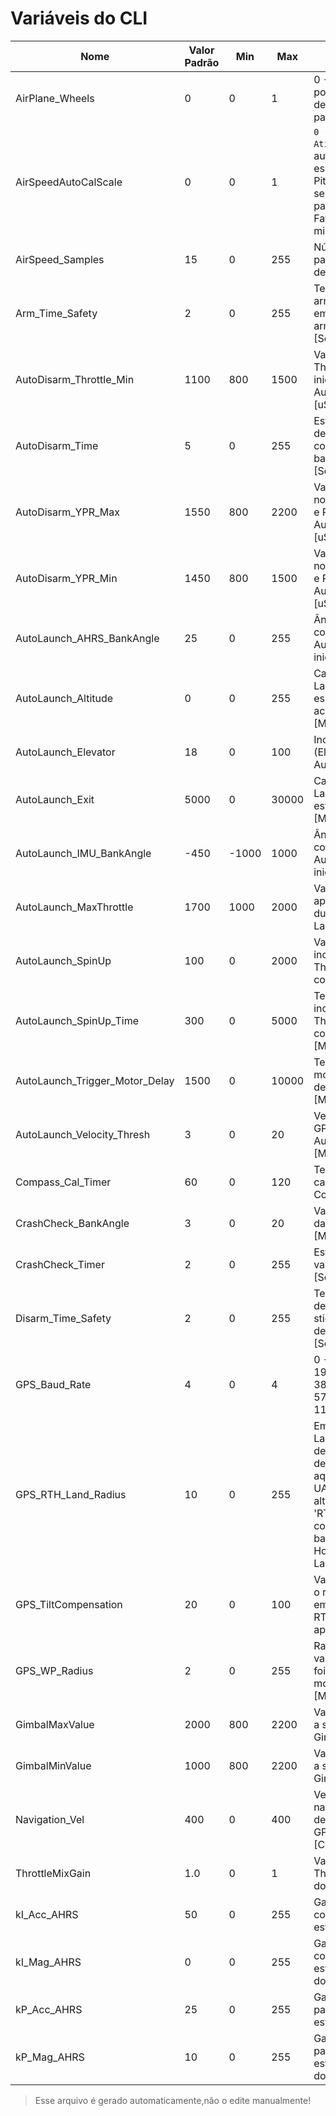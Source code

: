 ﻿# Variáveis do CLI

| Nome | Valor Padrão | Min | Max | Descrição |
| ------------- | ------------- | --- | --- | ----------- |
| AirPlane_Wheels | 0 | 0 | 1 | 0 - Sem trem de pouso / 1 - Com trem de pouso (Apenas para o Auto-Launch) |
| AirSpeedAutoCalScale | 0 | 0 | 1 | `0 - Desativado / 1 - Ativado` ~ Calibração automática em voo da escala do Tubo de Pitot.Um novo valor será armazenado no parâmetro ´AirSpeed Fator´ a cada 2 minutos. |
| AirSpeed_Samples | 15 | 0 | 255 | Número de amostras para calibrar o Tubo de Pitot |
| Arm_Time_Safety | 2 | 0 | 255 | Tempo seguro para armar com os sticks em posição de armamento [Segundos] |
| AutoDisarm_Throttle_Min | 1100 | 800 | 1500 | Valor maximo do Throttle tolerado para iniciar a contagem do Auto-Desarmamento [uS] |
| AutoDisarm_Time | 5 | 0 | 255 | Estouro de tempo para desarmar a controladora em nivel baixo de Throttle [Segundos] |
| AutoDisarm_YPR_Max | 1550 | 800 | 2200 | Valor maximo tolerado nos canais Yaw,Pitch e Roll para validar o Auto-Desarmamento [uS] |
| AutoDisarm_YPR_Min | 1450 | 800 | 1500 | Valor minimo tolerado nos canais Yaw,Pitch e Roll para validar o Auto-Desarmamento [uS] |
| AutoLaunch_AHRS_BankAngle | 25 | 0 | 255 | Ângulo no AHRS para considerar que o Auto-Launch deve iniciar [Graus] |
| AutoLaunch_Altitude | 0 | 0 | 255 | Cancela o Auto-Launch após atingir essa altitude (O tempo acima será ignorado) [Metros] |
| AutoLaunch_Elevator | 18 | 0 | 100 | Inclinação no Pitch (Elevator) ao fazer o Auto-Launch [Graus] |
| AutoLaunch_Exit | 5000 | 0 | 30000 | Cancela o Auto-Launch após o estouro desse tempo [MillisSegundos] |
| AutoLaunch_IMU_BankAngle | -450 | -1000 | 1000 | Ângulo na IMU para considerar que o Auto-Launch deve iniciar [Graus*10] |
| AutoLaunch_MaxThrottle | 1700 | 1000 | 2000 | Valor do Throttle aplicado ao motor durante o Auto-Launch [uS] |
| AutoLaunch_SpinUp | 100 | 0 | 2000 | Valor de incrimentação no Throttle para Aeros com rodas [uS] |
| AutoLaunch_SpinUp_Time | 300 | 0 | 5000 | Tempo de incrimentação no Throttle para Aeros com rodas [MillisSegundos] |
| AutoLaunch_Trigger_Motor_Delay | 1500 | 0 | 10000 | Tempo para iniciar o motor após o status de lançado [MillisSegundos] |
| AutoLaunch_Velocity_Thresh | 3 | 0 | 20 | Velocidade da IMU ou GPS para validar o Auto-Launch [Metros/Segundo] |
| Compass_Cal_Timer | 60 | 0 | 120 | Tempo maximo de calibração do Compass [Segundos] |
| CrashCheck_BankAngle | 3 | 0 | 20 | Valor da aceleração da IMU [Metros/Segundo^2] |
| CrashCheck_Timer | 2 | 0 | 255 | Estouro de tempo para validar o Crash [Segundos] |
| Disarm_Time_Safety | 2 | 0 | 255 | Tempo seguro para desarmar com os sticks em posição de desarmamento [Segundos] |
| GPS_Baud_Rate | 4 | 0 | 4 | 0 - 9600KBPS / 1 - 19200KBPS / 2 - 38400KBPS / 3 - 57600KBPS / 4 - 115200KBPS |
| GPS_RTH_Land_Radius | 10 | 0 | 255 | Em modo RTH,inicia o Land se o UAV estiver dentro do tamanho desse raio definido aqui,caso contrario,o UAV irá subir até a altitude definido em 'RTH Altitude' nas configurações basicas,voltar ao Home-Point,e fazer o Land [Metros] |
| GPS_TiltCompensation | 20 | 0 | 100 | Valor para compensar o rate de navegação em modo WayPoint e RTH (Multirotores apenas) |
| GPS_WP_Radius | 2 | 0 | 255 | Raio do ponto para validar que o mesmo foi alcançado em modo WayPoint e RTH [Metros] |
| GimbalMaxValue | 2000 | 800 | 2200 | Valor maximo do pulso a ser aplicado no Gimbal [uS] |
| GimbalMinValue | 1000 | 800 | 2200 | Valor minimo do pulso a ser aplicado no Gimbal [uS] |
| Navigation_Vel | 400 | 0 | 400 | Velocidade maxima de navegação em modos de voo que utilizam o GPS [Centimetos/Segundo] |
| ThrottleMixGain | 1.0 | 0 | 1 | Valor de ganho do Throttle para o mixer do PID |
| kI_Acc_AHRS | 50 | 0 | 255 | Ganho Integral para correção da estimativa de Attitude |
| kI_Mag_AHRS | 0 | 0 | 255 | Ganho Integral para correção da estimativa de direção do Yaw |
| kP_Acc_AHRS | 25 | 0 | 255 | Ganho Proporcional para correção da estimativa de Attitude |
| kP_Mag_AHRS | 10 | 0 | 255 | Ganho Proporcional para correção da estimativa de direção do Yaw |

> Esse arquivo é gerado automaticamente,não o edite manualmente!